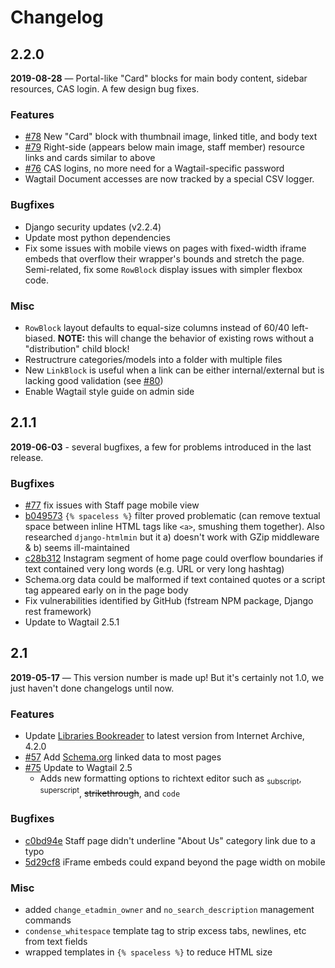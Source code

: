 # Changelog

## 2.2.0

**2019-08-28** — Portal-like "Card" blocks for main body content, sidebar resources, CAS login. A few design bug fixes.

### Features

- [#78](https://github.com/cca/libraries_wagtail/issues/78) New "Card" block with thumbnail image, linked title, and body text
- [#79](https://github.com/cca/libraries_wagtail/issues/79) Right-side (appears below main image, staff member) resource links and cards similar to above
- [#76](https://github.com/cca/libraries_wagtail/issues/76) CAS logins, no more need for a Wagtail-specific password
- Wagtail Document accesses are now tracked by a special CSV logger.

### Bugfixes

- Django security updates (v2.2.4)
- Update most python dependencies
- Fix some issues with mobile views on pages with fixed-width iframe embeds that overflow their wrapper's bounds and stretch the page. Semi-related, fix some `RowBlock` display issues with simpler flexbox code.

### Misc

- `RowBlock` layout defaults to equal-size columns instead of 60/40 left-biased. **NOTE:** this will change the behavior of existing rows without a "distribution" child block!
- Restructrure categories/models into a folder with multiple files
- New `LinkBlock` is useful when a link can be either internal/external but is lacking good validation (see [#80](https://github.com/cca/libraries_wagtail/issues/80))
- Enable Wagtail style guide on admin side

## 2.1.1

**2019-06-03** - several bugfixes, a few for problems introduced in the last release.

### Bugfixes

- [#77](https://github.com/cca/libraries_wagtail/issues/77) fix issues with Staff page mobile view
- [b049573](https://github.com/cca/libraries_wagtail/commit/b0495738b0777e3a82a89a0e53a9a8efd42bcb9f) `{% spaceless %}` filter proved problematic (can remove textual space between inline HTML tags like `<a>`, smushing them together). Also researched `django-htmlmin` but it a) doesn't work with GZip middleware & b) seems ill-maintained
- [c28b312](https://github.com/cca/libraries_wagtail/commit/c28b3120131d0d18ef1fe7fa2a8ac4d10177cb74) Instagram segment of home page could overflow boundaries if text contained very long words (e.g. URL or very long hashtag)
- Schema.org data could be malformed if text contained quotes or a script tag appeared early on in the page body
- Fix vulnerabilities identified by GitHub (fstream NPM package, Django rest framework)
- Update to Wagtail 2.5.1

## 2.1

**2019-05-17** — This version number is made up! But it's certainly not 1.0, we just haven't done changelogs until now.

### Features

- Update [Libraries Bookreader](https://github.com/cca/libraries_bookreader) to latest version from Internet Archive, 4.2.0
- [#57](https://github.com/cca/libraries_wagtail/issues/57) Add [Schema.org](https://schema.org/) linked data to most pages
- [#75](https://github.com/cca/libraries_wagtail/issues/75) Update to Wagtail 2.5
    + Adds new formatting options to richtext editor such as <sub>subscript</sub>, <sup>superscript</sup>, ~~strikethrough~~, and `code`

### Bugfixes

- [c0bd94e](https://github.com/cca/libraries_wagtail/commit/c0bd94e1f951e9d785d00e767fcca26c867345db) Staff page didn't underline "About Us" category link due to a typo
- [5d29cf8](https://github.com/cca/libraries_wagtail/commit/5d29cf8c0cb1d029f0dfc7d159cbcdee89b92675) iFrame embeds could expand beyond the page width on mobile

### Misc

- added `change_etadmin_owner` and `no_search_description` management commands
- `condense_whitespace` template tag to strip excess tabs, newlines, etc from text fields
- wrapped templates in `{% spaceless %}` to reduce HTML size
